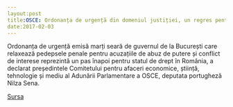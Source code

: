 ```yaml
---
layout:post
title:OSCE: Ordonanța de urgență din domeniul justiției, un regres pentru statul de drept în România
date:2017-02-03
---
```


Ordonanța de urgență emisă marți seară de guvernul de la București care relaxează pedepsele penale pentru acuzațiile de abuz de putere și conflict de interese reprezintă un pas înapoi pentru statul de drept în România, a declarat președintele Comitetului pentru afaceri economice, știință, tehnologie și mediu al Adunării Parlamentare a OSCE, deputata portugheză Nilza Sena.


[Sursa](http://www.agerpres.ro/externe/2017/02/03/osce-ordonanta-de-urgenta-din-domeniul-justitiei-un-regres-pentru-statul-de-drept-in-romania-10-57-25)
